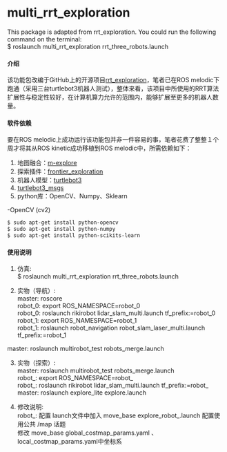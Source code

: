 # multi_rrt_exploration

This package is adapted from rrt_exploration. You could run the following command on the terminal:  
$ roslaunch multi_rrt_exploration rrt_three_robots.launch   

#### 介绍
该功能包改编于GitHub上的开源项目[rrt_exploration](https://github.com/hasauino/rrt_exploration)，笔者已在ROS melodic下跑通（采用三台turtlebot3机器人测试），整体来看，该项目中所使用的RRT算法扩展性与稳定性较好，在计算机算力允许的范围内，能够扩展至更多的机器人数量。

#### 软件依赖
要在ROS melodic上成功运行该功能包并非一件容易的事，笔者花费了整整１个周才将其从ROS kinetic成功移植到ROS melodic中，所需依赖如下：
1. 地图融合：[m-explore](https://github.com/hrnr/m-explore)
2. 探索插件：[frontier_exploration](https://github.com/paulbovbel/frontier_exploration)
3. 机器人模型：[turtlebot3](https://github.com/ROBOTIS-GIT/turtlebot3)
4. [turtlebot3_msgs](https://github.com/ROBOTIS-GIT/turtlebot3_msgs)
5. python库：OpenCV、Numpy、Sklearn

-OpenCV (cv2)
```sh
$ sudo apt-get install python-opencv
$ sudo apt-get install python-numpy
$ sudo apt-get install python-scikits-learn
```

#### 使用说明
1. 仿真:  
$ roslaunch multi_rrt_exploration rrt_three_robots.launch  

2. 实物（导航）:  
master: roscore  
robot_0: export ROS_NAMESPACE=robot_0  
robot_0: roslaunch rikirobot lidar_slam_multi.launch tf_prefix:=robot_0  
robot_1: export ROS_NAMESPACE=robot_1  
robot_1: roslaunch robot_navigation robot_slam_laser_multi.launch tf_prefix:=robot_1  

master: roslaunch multirobot_test robots_merge.launch  

3. 实物（探索）:  
master: roslaunch multirobot_test robots_merge.launch  
robot_: export ROS_NAMESPACE=robot_  
robot_: roslaunch rikirobot lidar_slam_multi.launch tf_prefix:=robot_  
master: roslaunch explore_lite explore.launch  

4. 修改说明:  
robot_: 配置 launch文件中加入 move_base explore_robot_.launch 配置使用公共 /map 话题  
修改 move_base global_costmap_params.yaml 、local_costmap_params.yaml中坐标系  

